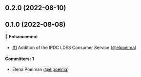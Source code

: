 
## 0.2.0 (2022-08-10)

## 0.1.0 (2022-08-08)

#### :rocket: Enhancement
* [#1](https://github.com/lblod/app-lpdc-ldes-feed/pull/1) Addition of the IPDC LDES Consumer Service ([@elpoelma](https://github.com/elpoelma))

#### Committers: 1
- Elena Poelman ([@elpoelma](https://github.com/elpoelma))

